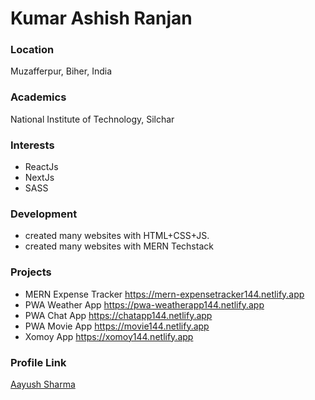 # Kumar Ashish Ranjan

### Location

Muzafferpur, Biher, India

### Academics

National Institute of Technology, Silchar

### Interests

- ReactJs
- NextJs
- SASS

### Development

- created many websites with HTML+CSS+JS.
- created many websites with MERN Techstack

### Projects

- MERN Expense Tracker https://mern-expensetracker144.netlify.app
- PWA Weather App https://pwa-weatherapp144.netlify.app
- PWA Chat App https://chatapp144.netlify.app
- PWA Movie App https://movie144.netlify.app
- Xomoy App https://xomoy144.netlify.app

### Profile Link

[Aayush Sharma](https://github.com/aayusharma)
